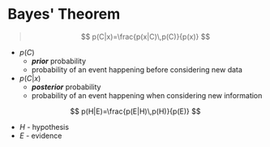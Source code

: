 # Bayes' Theorem

> $$
> p(C|x)=\frac{p(x|C)\,p(C)}{p(x)}
> $$


- $p(C)$
	- ***prior*** probability
	- probability of an event happening before considering new data
- $p(C|x)$ 
	- ***posterior*** probability
	- probability of an event happening when considering new information

$$
p(H|E)=\frac{p(E|H)\,p(H)}{p(E)}
$$

- $H$ - hypothesis
- $E$ - evidence
